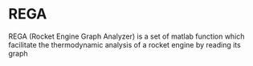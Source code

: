 # REGA
REGA (Rocket Engine Graph Analyzer) is a set of matlab function which facilitate the thermodynamic analysis of a rocket engine by reading its graph
